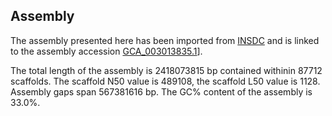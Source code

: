 **Assembly**
--------

The assembly presented here has been imported from [INSDC](http://www.insdc.org) and is linked to the assembly accession [GCA\_003013835.1](http://www.ebi.ac.uk/ena/data/view/GCA_003013835.1)].

The total length of the assembly is 2418073815 bp contained withinin 87712 scaffolds.
The scaffold N50 value is 489108, the scaffold L50 value is 1128.
Assembly gaps span 567381616 bp. The GC% content of the assembly is 33.0%.
